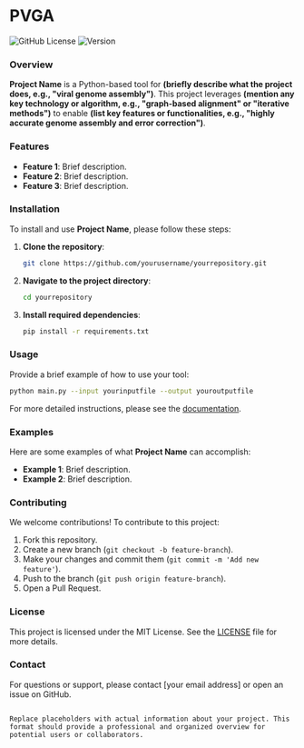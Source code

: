 # PVGA



![GitHub License](https://img.shields.io/github/license/yourusername/yourrepository)
![Version](https://img.shields.io/badge/version-1.0-blue)

### Overview
**Project Name** is a Python-based tool for **(briefly describe what the project does, e.g., "viral genome assembly")**. This project leverages **(mention any key technology or algorithm, e.g., "graph-based alignment" or "iterative methods")** to enable **(list key features or functionalities, e.g., "highly accurate genome assembly and error correction")**.

### Features
- **Feature 1**: Brief description.
- **Feature 2**: Brief description.
- **Feature 3**: Brief description.

### Installation
To install and use **Project Name**, please follow these steps:

1. **Clone the repository**:
   ```bash
   git clone https://github.com/yourusername/yourrepository.git
   ```
2. **Navigate to the project directory**:
   ```bash
   cd yourrepository
   ```
3. **Install required dependencies**:
   ```bash
   pip install -r requirements.txt
   ```

### Usage
Provide a brief example of how to use your tool:

```bash
python main.py --input yourinputfile --output youroutputfile
```

For more detailed instructions, please see the [documentation](docs/documentation.md).

### Examples
Here are some examples of what **Project Name** can accomplish:
- **Example 1**: Brief description.
- **Example 2**: Brief description.

### Contributing
We welcome contributions! To contribute to this project:
1. Fork this repository.
2. Create a new branch (`git checkout -b feature-branch`).
3. Make your changes and commit them (`git commit -m 'Add new feature'`).
4. Push to the branch (`git push origin feature-branch`).
5. Open a Pull Request.

### License
This project is licensed under the MIT License. See the [LICENSE](LICENSE) file for more details.

### Contact
For questions or support, please contact [your email address] or open an issue on GitHub.
```

Replace placeholders with actual information about your project. This format should provide a professional and organized overview for potential users or collaborators.
